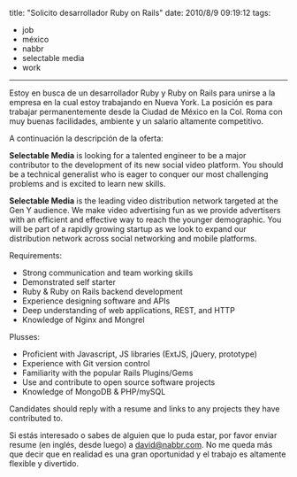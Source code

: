 title: "Solicito desarrollador Ruby on Rails"
date: 2010/8/9 09:19:12
tags:
- job
- méxico
- nabbr
- selectable media
- work
---
Estoy en busca de un desarrollador Ruby y Ruby on Rails para unirse a la empresa en la cual estoy trabajando en Nueva York. La posición es para trabajar permanentemente desde la Ciudad de México en la Col. Roma con muy buenas facilidades, ambiente y un salario altamente competitivo.

A continuación la descripción de la oferta:

  **Selectable Media** is looking for a talented engineer to be a major contributor to the development of its new social video platform. You should be a technical generalist who is eager to conquer our most challenging problems and is excited to learn new skills.

  **Selectable Media** is the leading video distribution network targeted at the Gen Y audience. We make video advertising fun as we provide advertisers with an efficient and effective way to reach the younger demographic. You will be part of a rapidly growing startup as we look to expand our distribution network across social networking and mobile platforms.

  Requirements:

  - Strong communication and team working skills
  - Demonstrated self starter
  - Ruby & Ruby on Rails backend development
  - Experience designing software and APIs
  - Deep understanding of web applications, REST, and HTTP
  - Knowledge of Nginx and Mongrel

Plusses:

  - Proficient with Javascript, JS libraries (ExtJS, jQuery, prototype)
  - Experience with Git version control
  - Familiarity with the popular Rails Plugins/Gems
  - Use and contribute to open source software projects
  - Knowledge of MongoDB &amp; PHP/mySQL

  Candidates should reply with a resume and links to any projects they have contributed to.

Si estás interesado o sabes de alguien que lo puda estar, por favor enviar resume (en inglés, desde luego) a david@nabbr.com. No me queda más que decir que en realidad es una gran oportunidad y el trabajo es altamente flexible y divertido.
